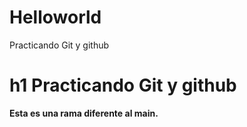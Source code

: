 # Helloworld
Practicando Git y github
# h1 Practicando Git y github

**Esta es una rama diferente al main.**
